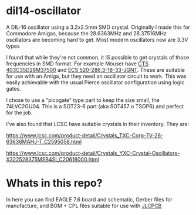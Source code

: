 # dil14-oscillator
A DIL-16 oscillator using a 3.2x2.5mm SMD crystal. Originally I made this for Commodore Amigas, because the 28.6363MHz and 28.37516MHz oscillators are becoming hard to get. Most modern oscillators now are 3.3V types

I found that while they're not common, it IS possible to get crystals of those frequencies in SMD format. For example Mouser have [CTS 403C35D28M37500](https://www.mouser.co.uk/ProductDetail/CTS-Electronic-Components/403C35D28M37500?qs=tjlMjqRIEYSI3TNJCnGYSw%3D%3D) and [ECS 520-286.3-18-33-JGNT](https://www.mouser.co.uk/ProductDetail/ECS/ECS-286.3-18-33-JGN-TR?qs=wd5RIQLrsJjqi%252B%2F66hueEA%3D%3D). These are suitable for use with an Amiga, but they need an oscillator circuit to work. This was easily achievable with the usual Pierce oscillator configuration using logic gates. 

I chose to use a "picogate" type part to keep the size small, the 74LVC2GU04. This is a SOT23-6 part (aka SOT457 o TSOP6) and perfect for the job. 

I've also found that LCSC have suitable crystals in their inventory. They are:

https://www.lcsc.com/product-detail/Crystals_TXC-Corp-7V-28-63636MAHJ-T_C2595058.html

https://www.lcsc.com/product-detail/Crystals_YXC-Crystal-Oscillators-X322528375MSB4SI_C20618000.html

# Whats in this repo? 

In here you can find EAGLE 7.6 board and schematic, Gerber files for manufacture, and BOM + CPL files suitable for use with [JLCPCB](https://jlcpcb.com)
